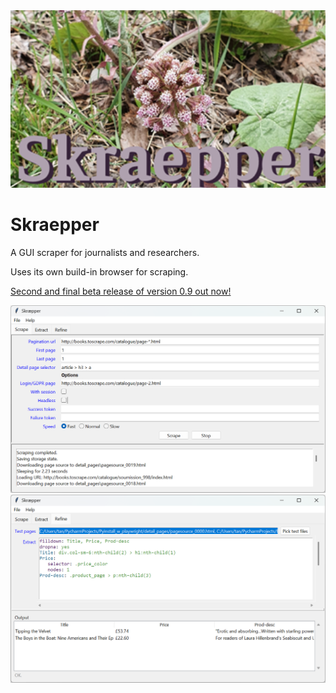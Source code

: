 <img src="https://github.com/tania-andersen/Skraepper/blob/main/splash.png" alt="Splash screen" width="600" />

# Skraepper
A GUI scraper for journalists and researchers.

Uses its own build-in browser for scraping.

[Second and final beta release of version 0.9 out now!](https://github.com/tania-andersen/Skraepper/releases/)

<img src="https://github.com/tania-andersen/Skraepper/blob/main/website/scrape-example.png" alt="Scraper interface" width="600" />

<img src="https://github.com/tania-andersen/Skraepper/blob/main/website/extract-example.png" alt="Extraction interface" width="600" />
